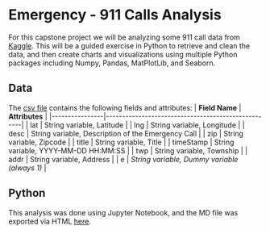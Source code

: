 # Emergency - 911 Calls Analysis

For this capstone project we will be analyzing some 911 call data from [Kaggle](https://www.kaggle.com/mchirico/montcoalert). This will be a guided exercise in Python to retrieve and clean the data, and then create charts and visualizations using multiple Python packages including Numpy, Pandas, MatPlotLib, and Seaborn.  

## Data
The [csv file](https://github.com/ericli0208/emergency_calls_analysis/blob/main/911.csv) contains the following fields and attributes:
| **Field Name** | **Attributes**                                     |
|----------------|----------------------------------------------------|
| lat            | String variable, Latitude                          |
| lng            | String variable, Longitude                         |
| desc           | String variable, Description of the Emergency Call |
| zip            | String variable, Zipcode                           |
| title          | String variable, Title                             |
| timeStamp      | String variable, YYYY-MM-DD HH:MM:SS               |
| twp            | String variable, Township                          |
| addr           | String variable, Address                           |
| e              | _String variable, Dummy variable (always 1)_       |

## Python
This analysis was done using Jupyter Notebook, and the MD file was exported via HTML [here](url).
